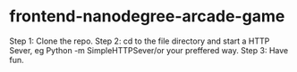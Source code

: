 frontend-nanodegree-arcade-game
===============================

Step 1: Clone the repo. 
Step 2: cd to the file directory and start a HTTP Sever, eg Python -m SimpleHTTPSever/or your preffered way.
Step 3: Have fun.